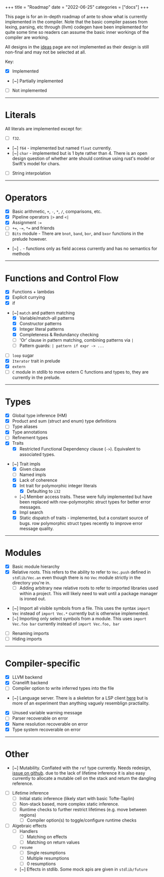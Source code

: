 +++
title = "Roadmap"
date = "2022-06-25"
categories = ["docs"]
+++

This page is for an in-depth roadmap of ante to show what is currently implemented
in the compiler. Note that the basic compiler passes from lexing, parsing, etc through
(llvm) codegen have been implemented for quite some time so readers can assume the basic
inner workings of the compiler are working.

All designs in the [ideas](/docs/ideas) page are not implemented as their design is still non-final and may
not be selected at all.

Key:
- [x] Implemented
- [~] Partially implemented
- [ ] Not implemented

---
# Literals

All literals are implemented except for:

- [ ] `f32`.
- [~] `f64` - implemented but named `float` currently.
- [~] `char` - implemented but is 1 byte rather than 4. There is an open design question of
whether ante should continue using rust's model or Swift's model for chars.

- [ ] String interpolation

---

# Operators

- [x] Basic arithmetic, `+`, `-`, `*`, `/`, comparisons, etc.
- [x] Pipeline operators `|>` and `<|`
- [x] Assignment `:=`
- [ ] `+=`, `-=`, `*=` and friends
- [ ] `Bits` module - There are `bnot`, `band`, `bor`, and `bxor` functions in the prelude however.
- [~] `.` - functions only as field access currently and has no semantics for methods

---
# Functions and Control Flow

- [x] Functions + lambdas
- [x] Explicit currying
- [x] if
- [~] `match` and pattern matching
  - [x] Variable/match-all patterns
  - [x] Constructor patterns
  - [x] Integer literal patterns
  - [x] Completeness & Redundancy checking
  - [ ] 'Or' clause in pattern matching, combining patterns via `|`
  - [ ] Pattern guards: `| pattern if expr -> ...`
- [ ] `loop` sugar
- [x] `Iterator` trait in prelude
- [x] `extern`
- [ ] `C` module in stdlib to move extern C functions and types to, they are currently in the prelude.

---
# Types

- [x] Global type inference (HM)
- [x] Product and sum (struct and enum) type definitions
- [ ] Type aliases
- [x] Type annotations
- [ ] Refinement types
- [x] Traits
  - [x] Restricted Functional Dependency clause (`->`). Equivalent to associated types.
- [~] Trait impls
  - [x] Given clause
  - [ ] Named impls
  - [x] Lack of coherence
  - [x] Int trait for polymorphic integer literals
    - [x] Defaulting to `i32`
  - [~] Member access traits. These were fully implemented but have been replaced with row-polymorphic struct types for better error messages.
  - [x] Impl search
  - [x] Static dispatch of traits - implemented, but a constant source of bugs.
row polymorphic struct types recently to improve error message quality.

---
# Modules

- [x] Basic module hierarchy
- [x] Relative roots. This refers to the ability to refer to `Vec.push` defined in `stdlib/Vec.an`
even though there is no `Vec` module strictly in the directory you're in.
  - [ ] Adding arbitrary new relative roots to refer to imported libraries used within a project. This will 
likely need to wait until a package manager is ironed out.
- [~] Import all visible symbols from a file. This uses the syntax `import Vec` instead of `import Vec.*` currently
but is otherwise implemented.
- [~] Importing only select symbols from a module. This uses `import Vec.foo bar` currently instead of `import Vec.foo, bar`
- [ ] Renaming imports
- [ ] Hiding imports

---
# Compiler-specific

- [x] LLVM backend
- [x] Cranelift backend
- [ ] Compiler option to write inferred types into the file
- [~] Language server. There is a skeleton for a LSP client [here](https://github.com/jfecher/ante-lsp) but is more of an experiment than
anything vaguely resemblign practiality.
- [x] Unused variable warning message
- [ ] Parser recoverable on error
- [x] Name resolution recoverable on error
- [x] Type system recoverable on error

---
# Other

- [~] Mutability. Conflated with the `ref` type currently. Needs redesign, [issue on github](https://github.com/jfecher/ante/issues/101).
due to the lack of lifetime inference it is also easy currently to allocate a mutable cell on the stack and return the dangling reference.
- [ ] Lifetime inference
  - [ ] Initial static inference (likely start with basic Tofte-Taplin)
  - [ ] Non-stack based, more complex static inference.
  - [ ] Runtime checks to further restrict lifetimes (e.g. move between regions)
    - [ ] Compiler option(s) to toggle/configure runtime checks
- [ ] Algebraic effects
  - [ ] Handlers
    - [ ] Matching on effects
    - [ ] Matching on return values
  - [ ] `resume`
    - [ ] Single resumptions
    - [ ] Multiple resumptions
    - [ ] 0 resumptions
  - [~] Effects in stdlib. Some mock apis are given in `stdlib/future`

